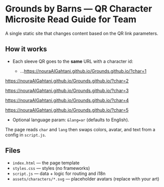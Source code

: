 # Grounds by Barns — QR Character Microsite Read Guide for Team 

A single static site that changes content based on the QR link parameters.

## How it works

- Each sleeve QR goes to the **same** URL with a character id:

  - ...https://nouraAlGahtani.github.io/Grounds.github.io/?char=1

https://nouraAlGahtani.github.io/Grounds.github.io/?char=2

https://nouraAlGahtani.github.io/Grounds.github.io/?char=3

https://nouraAlGahtani.github.io/Grounds.github.io/?char=4

https://nouraAlGahtani.github.io/Grounds.github.io/?char=5
- Optional language param: `&lang=ar` (defaults to English).

The page reads `char` and `lang` then swaps colors, avatar, and text from a config in `script.js`.

## Files
- `index.html` — the page template
- `styles.css` — styles (no frameworks)
- `script.js` — data + logic for routing and i18n
- `assets/characters/*.svg` — placeholder avatars (replace with your art)



